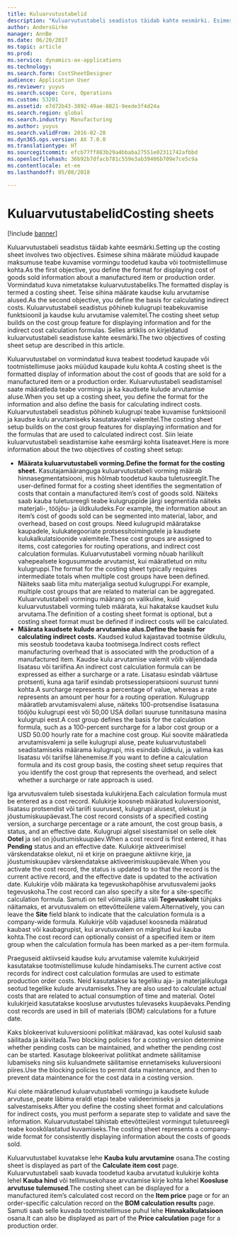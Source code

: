 ```yaml
---
title: Kuluarvutustabelid
description: "Kuluarvutustabeli seadistus täidab kahte eesmärki. Esimese sihina määrate müüdud kaupade maksumuse teabe kuvamise vormingu toodetud kauba või tootmistellimuse kohta. Vormindatud kuva nimetatakse kuluarvutustabeliks. Teise sihina määrate kaudse kulu arvutamise alused. Kuluarvutustabeli seadistus põhineb kulugrupi teabekuvamise funktsioonil ja kaudse kulu arvutamise valemitel. Selles artiklis on kirjeldatud kuluarvutustabeli seadistuse kahte eesmärki."
author: AndersGirke
manager: AnnBe
ms.date: 06/20/2017
ms.topic: article
ms.prod: 
ms.service: dynamics-ax-applications
ms.technology: 
ms.search.form: CostSheetDesigner
audience: Application User
ms.reviewer: yuyus
ms.search.scope: Core, Operations
ms.custom: 53201
ms.assetid: e7d72b43-3892-49ae-8821-9eede3f4d24a
ms.search.region: global
ms.search.industry: Manufacturing
ms.author: yuyus
ms.search.validFrom: 2016-02-28
ms.dyn365.ops.version: AX 7.0.0
ms.translationtype: HT
ms.sourcegitcommit: efcb77ff883b29a4bbaba27551e02311742afbbd
ms.openlocfilehash: 36b92b7dfacb781c559e3ab39406b709e7ce5c9a
ms.contentlocale: et-ee
ms.lasthandoff: 05/08/2018

---
```


# <a name="costing-sheets"></a><span data-ttu-id="1a309-108">Kuluarvutustabelid</span><span class="sxs-lookup"><span data-stu-id="1a309-108">Costing sheets</span></span>

[!include [banner](../includes/banner.md)]

<span data-ttu-id="1a309-109">Kuluarvutustabeli seadistus täidab kahte eesmärki.</span><span class="sxs-lookup"><span data-stu-id="1a309-109">Setting up the costing sheet involves two objectives.</span></span> <span data-ttu-id="1a309-110">Esimese sihina määrate müüdud kaupade maksumuse teabe kuvamise vormingu toodetud kauba või tootmistellimuse kohta.</span><span class="sxs-lookup"><span data-stu-id="1a309-110">As the first objective, you define the format for displaying cost of goods sold information about a manufactured item or production order.</span></span> <span data-ttu-id="1a309-111">Vormindatud kuva nimetatakse kuluarvutustabeliks.</span><span class="sxs-lookup"><span data-stu-id="1a309-111">The formatted display is termed a costing sheet.</span></span> <span data-ttu-id="1a309-112">Teise sihina määrate kaudse kulu arvutamise alused.</span><span class="sxs-lookup"><span data-stu-id="1a309-112">As the second objective, you define the basis for calculating indirect costs.</span></span> <span data-ttu-id="1a309-113">Kuluarvutustabeli seadistus põhineb kulugrupi teabekuvamise funktsioonil ja kaudse kulu arvutamise valemitel.</span><span class="sxs-lookup"><span data-stu-id="1a309-113">The costing sheet setup builds on the cost group feature for displaying information and for the indirect cost calculation formulas.</span></span> <span data-ttu-id="1a309-114">Selles artiklis on kirjeldatud kuluarvutustabeli seadistuse kahte eesmärki.</span><span class="sxs-lookup"><span data-stu-id="1a309-114">The two objectives of costing sheet setup are described in this article.</span></span> 

<span data-ttu-id="1a309-115">Kuluarvutustabel on vormindatud kuva teabest toodetud kaupade või tootmistellimuse jaoks müüdud kaupade kulu kohta.</span><span class="sxs-lookup"><span data-stu-id="1a309-115">A costing sheet is the formatted display of information about the cost of goods that are sold for a manufactured item or a production order.</span></span> <span data-ttu-id="1a309-116">Kuluarvutustabeli seadistamisel saate määratleda teabe vormingu ja ka kaudsete kulude arvutamise aluse.</span><span class="sxs-lookup"><span data-stu-id="1a309-116">When you set up a costing sheet, you define the format for the information and also define the basis for calculating indirect costs.</span></span> <span data-ttu-id="1a309-117">Kuluarvutustabeli seadistus põhineb kulugrupi teabe kuvamise funktsioonil ja kaudse kulu arvutamiseks kasutatavatel valemitel.</span><span class="sxs-lookup"><span data-stu-id="1a309-117">The costing sheet setup builds on the cost group features for displaying information and for the formulas that are used to calculated indirect cost.</span></span> <span data-ttu-id="1a309-118">Siin leiate kuluarvutustabeli seadistamise kahe eesmärgi kohta lisateavet.</span><span class="sxs-lookup"><span data-stu-id="1a309-118">Here is more information about the two objectives of costing sheet setup:</span></span>
-   <span data-ttu-id="1a309-119">**Määrata kuluarvutustabeli vorming.**</span><span class="sxs-lookup"><span data-stu-id="1a309-119">**Define the format for the costing sheet.**</span></span> <span data-ttu-id="1a309-120">Kasutajamääranguga kuluarvutustabeli vorming määrab hinnasegmentatsiooni, mis hõlmab toodetud kauba tuletusreeglit.</span><span class="sxs-lookup"><span data-stu-id="1a309-120">The user-defined format for a costing sheet identifies the segmentation of costs that contain a manufactured item’s cost of goods sold.</span></span> <span data-ttu-id="1a309-121">Näiteks saab kauba tuletusreegli teabe kulugruppide järgi segmentida näiteks materjali-, tööjõu- ja üldkuludeks.</span><span class="sxs-lookup"><span data-stu-id="1a309-121">For example, the information about an item’s cost of goods sold can be segmented into material, labor, and overhead, based on cost groups.</span></span> <span data-ttu-id="1a309-122">Need kulugrupid määratakse kaupadele, kulukategooriate protsessitoimingutele ja kaudsete kulukalkulatsioonide valemitele.</span><span class="sxs-lookup"><span data-stu-id="1a309-122">These cost groups are assigned to items, cost categories for routing operations, and indirect cost calculation formulas.</span></span> <span data-ttu-id="1a309-123">Kuluarvutustabeli vorming nõuab harilikult vahepealsete kogusummade arvutamist, kui määratletud on mitu kulugruppi.</span><span class="sxs-lookup"><span data-stu-id="1a309-123">The format for the costing sheet typically requires intermediate totals when multiple cost groups have been defined.</span></span> <span data-ttu-id="1a309-124">Näiteks saab liita mitu materjaliga seotud kulugruppi.</span><span class="sxs-lookup"><span data-stu-id="1a309-124">For example, multiple cost groups that are related to material can be aggregated.</span></span> <span data-ttu-id="1a309-125">Kuluarvutustabeli vormingu määrang on valikuline, kuid kuluarvutustabeli vorming tuleb määrata, kui hakatakse kaudset kulu arvutama.</span><span class="sxs-lookup"><span data-stu-id="1a309-125">The definition of a costing sheet format is optional, but a costing sheet format must be defined if indirect costs will be calculated.</span></span>
-   <span data-ttu-id="1a309-126">**Määrata kaudsete kulude arvutamise alus.**</span><span class="sxs-lookup"><span data-stu-id="1a309-126">**Define the basis for calculating indirect costs.**</span></span> <span data-ttu-id="1a309-127">Kaudsed kulud kajastavad tootmise üldkulu, mis seostub toodetava kauba tootmisega.</span><span class="sxs-lookup"><span data-stu-id="1a309-127">Indirect costs reflect manufacturing overhead that is associated with the production of a manufactured item.</span></span> <span data-ttu-id="1a309-128">Kaudse kulu arvutamise valemit võib väljendada lisatasu või tariifina.</span><span class="sxs-lookup"><span data-stu-id="1a309-128">An indirect cost calculation formula can be expressed as either a surcharge or a rate.</span></span> <span data-ttu-id="1a309-129">Lisatasu esindab väärtuse protsenti, kuna aga tariif esindab protsessioperatsiooni suurust tunni kohta.</span><span class="sxs-lookup"><span data-stu-id="1a309-129">A surcharge represents a percentage of value, whereas a rate represents an amount per hour for a routing operation.</span></span> <span data-ttu-id="1a309-130">Kulugrupp määratleb arvutamisvalemi aluse, näiteks 100-protsendise lisatasuna tööjõu kulugrupi eest või 50,00 USA dollari suuruse tunnitasuna masina kulugrupi eest.</span><span class="sxs-lookup"><span data-stu-id="1a309-130">A cost group defines the basis for the calculation formula, such as a 100-percent surcharge for a labor cost group or a USD 50.00 hourly rate for a machine cost group.</span></span> <span data-ttu-id="1a309-131">Kui soovite määratleda arvutamisvalemi ja selle kulugrupi aluse, peate kuluarvutustabeli seadistamiseks määrama kulugrupi, mis esindab üldkulu, ja valima kas lisatasu või tariifse lähenemise.</span><span class="sxs-lookup"><span data-stu-id="1a309-131">If you want to define a calculation formula and its cost group basis, the costing sheet setup requires that you identify the cost group that represents the overhead, and select whether a surcharge or rate approach is used.</span></span>

<span data-ttu-id="1a309-132">Iga arvutusvalem tuleb sisestada kulukirjena.</span><span class="sxs-lookup"><span data-stu-id="1a309-132">Each calculation formula must be entered as a cost record.</span></span> <span data-ttu-id="1a309-133">Kulukirje koosneb määratud kuluversioonist, lisatasu protsendist või tariifi suurusest, kulugrupi alusest, olekust ja jõustumiskuupäevast.</span><span class="sxs-lookup"><span data-stu-id="1a309-133">The cost record consists of a specified costing version, a surcharge percentage or a rate amount, the cost group basis, a status, and an effective date.</span></span> <span data-ttu-id="1a309-134">Kulugrupi algsel sisestamisel on selle olek **Ootel** ja sel on jõustumiskuupäev.</span><span class="sxs-lookup"><span data-stu-id="1a309-134">When a cost record is first entered, it has **Pending** status and an effective date.</span></span> <span data-ttu-id="1a309-135">Kulukirje aktiveerimisel värskendatakse olekut, nii et kirje on praegune aktiivne kirje, ja jõustumiskuupäev värskendatakse aktiveerimiskuupäevale.</span><span class="sxs-lookup"><span data-stu-id="1a309-135">When you activate the cost record, the status is updated to so that the record is the current active record, and the effective date is updated to the activation date.</span></span> <span data-ttu-id="1a309-136">Kulukirje võib määrata ka tegevuskohapõhise arvutusvalemi jaoks tegevuskoha.</span><span class="sxs-lookup"><span data-stu-id="1a309-136">The cost record can also specify a site for a site-specific calculation formula.</span></span> <span data-ttu-id="1a309-137">Samuti on teil võimalik jätta väli **Tegevuskoht** tühjaks näitamaks, et arvutusvalem on ettevõtteülene valem.</span><span class="sxs-lookup"><span data-stu-id="1a309-137">Alternatively, you can leave the **Site** field blank to indicate that the calculation formula is a company-wide formula.</span></span> <span data-ttu-id="1a309-138">Kulukirje võib vajadusel koosneda määratud kaubast või kaubagrupist, kui arvutusvalem on märgitud kui kauba kohta.</span><span class="sxs-lookup"><span data-stu-id="1a309-138">The cost record can optionally consist of a specified item or item group when the calculation formula has been marked as a per-item formula.</span></span> 

<span data-ttu-id="1a309-139">Praeguseid aktiivseid kaudse kulu arvutamise valemite kulukirjeid kasutatakse tootmistellimuse kulude hindamiseks.</span><span class="sxs-lookup"><span data-stu-id="1a309-139">The current active cost records for indirect cost calculation formulas are used to estimate production order costs.</span></span> <span data-ttu-id="1a309-140">Neid kasutatakse ka tegeliku aja- ja materjalikuluga seotud tegelike kulude arvutamiseks.</span><span class="sxs-lookup"><span data-stu-id="1a309-140">They are also used to calculate actual costs that are related to actual consumption of time and material.</span></span> <span data-ttu-id="1a309-141">Ootel kulukirjeid kasutatakse koosluse arvutustes tulevaseks kuupäevaks.</span><span class="sxs-lookup"><span data-stu-id="1a309-141">Pending cost records are used in bill of materials (BOM) calculations for a future date.</span></span> 

<span data-ttu-id="1a309-142">Kaks blokeerivat kuluversiooni poliitikat määravad, kas ootel kulusid saab säilitada ja käivitada.</span><span class="sxs-lookup"><span data-stu-id="1a309-142">Two blocking policies for a costing version determine whether pending costs can be maintained, and whether the pending cost can be started.</span></span> <span data-ttu-id="1a309-143">Kasutage blokeerivat poliitikat andmete säilitamise lubamiseks ning siis kuluandmete säilitamise ennetamiseks kuluversiooni piires.</span><span class="sxs-lookup"><span data-stu-id="1a309-143">Use the blocking policies to permit data maintenance, and then to prevent data maintenance for the cost data in a costing version.</span></span> 

<span data-ttu-id="1a309-144">Kui olete määratlenud kuluarvutustabeli vormingu ja kaudsete kulude arvutuse, peate läbima eraldi etapi teabe valideerimiseks ja salvestamiseks.</span><span class="sxs-lookup"><span data-stu-id="1a309-144">After you define the costing sheet format and calculations for indirect costs, you must perform a separate step to validate and save the information.</span></span> <span data-ttu-id="1a309-145">Kuluarvutustabel tähistab ettevõtteülest vormingut tuletusreegli teabe kooskõlastatud kuvamiseks.</span><span class="sxs-lookup"><span data-stu-id="1a309-145">The costing sheet represents a company-wide format for consistently displaying information about the costs of goods sold.</span></span> 

<span data-ttu-id="1a309-146">Kuluarvutustabel kuvatakse lehe **Kauba kulu arvutamine** osana.</span><span class="sxs-lookup"><span data-stu-id="1a309-146">The costing sheet is displayed as part of the **Calculate item cost** page.</span></span> <span data-ttu-id="1a309-147">Kuluarvutustabeli saab kuvada toodetud kauba arvutatud kulukirje kohta lehel **Kauba hind** või tellimusekohase arvutamise kirje kohta lehel **Koosluse arvutuse tulemused**.</span><span class="sxs-lookup"><span data-stu-id="1a309-147">The costing sheet can be displayed for a manufactured item’s calculated cost record on the **Item price** page or for an order-specific calculation record on the **BOM calculation results** page.</span></span> <span data-ttu-id="1a309-148">Samuti saab selle kuvada tootmistellimuse puhul lehe **Hinnakalkulatsioon** osana.</span><span class="sxs-lookup"><span data-stu-id="1a309-148">It can also be displayed as part of the **Price calculation** page for a production order.</span></span>







